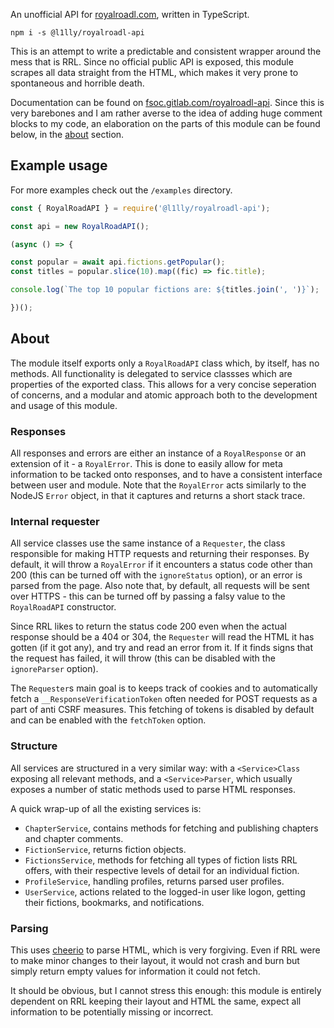 An unofficial API for [royalroadl.com](https://royalroadl.com), written in TypeScript.

```
npm i -s @l1lly/royalroadl-api
```

This is an attempt to write a predictable and consistent wrapper around the  mess that is RRL. Since no official public API is exposed, this module scrapes all data straight from the HTML, which makes it very prone to spontaneous and horrible death.

Documentation can be found on [fsoc.gitlab.com/royalroadl-api](https://fsoc.gitlab.io/royalroadl-api/classes/royalroadapi.html). Since this is very barebones and I am rather averse to the idea of adding huge comment blocks to my code, an elaboration on the parts of this module can be found below, in the [about](#about) section.

## Example usage

For more examples check out the `/examples` directory.

```javascript
const { RoyalRoadAPI } = require('@l1lly/royalroadl-api');

const api = new RoyalRoadAPI();

(async () => {

const popular = await api.fictions.getPopular();
const titles = popular.slice(10).map((fic) => fic.title);

console.log(`The top 10 popular fictions are: ${titles.join(', ')}`);

})();
```

## About

The module itself exports only a `RoyalRoadAPI` class which, by itself, has no methods. All functionality is delegated to service classses which are properties of the exported class. This allows for a very concise seperation of concerns, and a modular and atomic approach both to the development and usage of this module.

### Responses

All responses and errors are either an instance of a `RoyalResponse` or an extension of it - a  `RoyalError`. This is done to easily allow for meta information to be tacked onto responses, and to have a consistent interface between user and module. Note that the `RoyalError` acts similarly to the NodeJS `Error` object, in that it captures and returns a short stack trace.

### Internal requester

All service classes use the same instance of a `Requester`, the class responsible for making HTTP requests and returning their responses. By default, it will throw a `RoyalError` if it encounters a status code other than 200 (this can be turned off with the `ignoreStatus` option), or an error is parsed from the page. Also note that, by default, all requests will be sent over HTTPS - this can be turned off by passing a falsy value to the `RoyalRoadAPI` constructor.

Since RRL likes to return the status code 200 even when the actual response should be a 404 or 304, the `Requester` will read the HTML it has gotten (if it got any), and try and read an error from it. If it finds signs that the request has failed, it will throw (this can be disabled with the `ignoreParser` option).

The `Requester`s main goal is to keeps track of cookies and to automatically fetch a `__ResponseVerificationToken` often needed for POST requests as a part of anti CSRF measures. This fetching of tokens is disabled by default and can be enabled with the `fetchToken` option.

### Structure

All services are structured in a very similar way: with a `<Service>Class` exposing all relevant methods, and a `<Service>Parser`, which usually exposes a number of static methods used to parse HTML responses.

A quick wrap-up of all the existing services is: 
- `ChapterService`, contains methods for fetching and publishing chapters and chapter comments.
- `FictionService`, returns fiction objects.
- `FictionsService`, methods for fetching all types of fiction lists RRL offers, with their respective levels of detail for an individual fiction.
- `ProfileService`, handling profiles, returns parsed user profiles.
- `UserService`, actions related to the logged-in user like logon, getting their fictions, bookmarks, and notifications.

### Parsing

This uses [cheerio](https://github.com/cheeriojs/cheerio) to parse HTML, which is very forgiving. Even if RRL were to make minor changes to their layout, it would not crash and burn but simply return empty values for information it could not fetch.

It should be obvious, but I cannot stress this enough: this module is entirely dependent on RRL keeping their layout and HTML the same, expect all information to be potentially missing or incorrect.